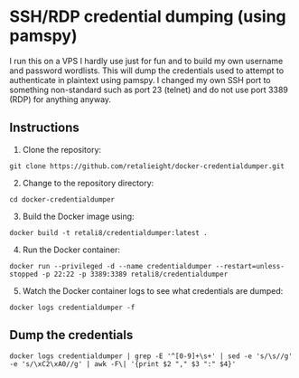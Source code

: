 # SSH/RDP credential dumping (using pamspy)

I run this on a VPS I hardly use just for fun and to build my own username and password wordlists. This will dump the credentials used to attempt to authenticate in plaintext using pamspy. I changed my own SSH port to something non-standard such as port 23 (telnet) and do not use port 3389 (RDP) for anything anyway.

## Instructions

1. Clone the repository:

```
git clone https://github.com/retalieight/docker-credentialdumper.git
```

2. Change to the repository directory:

```
cd docker-credentialdumper
```

3. Build the Docker image using:

```
docker build -t retali8/credentialdumper:latest .
```

4. Run the Docker container:

```
docker run --privileged -d --name credentialdumper --restart=unless-stopped -p 22:22 -p 3389:3389 retali8/credentialdumper
```

5. Watch the Docker container logs to see what credentials are dumped:

```
docker logs credentialdumper -f
```

## Dump the credentials

```
docker logs credentialdumper | grep -E '^[0-9]+\s+' | sed -e 's/\s//g' -e 's/\xC2\xA0//g' | awk -F\| '{print $2 "," $3 ":" $4}'
```
